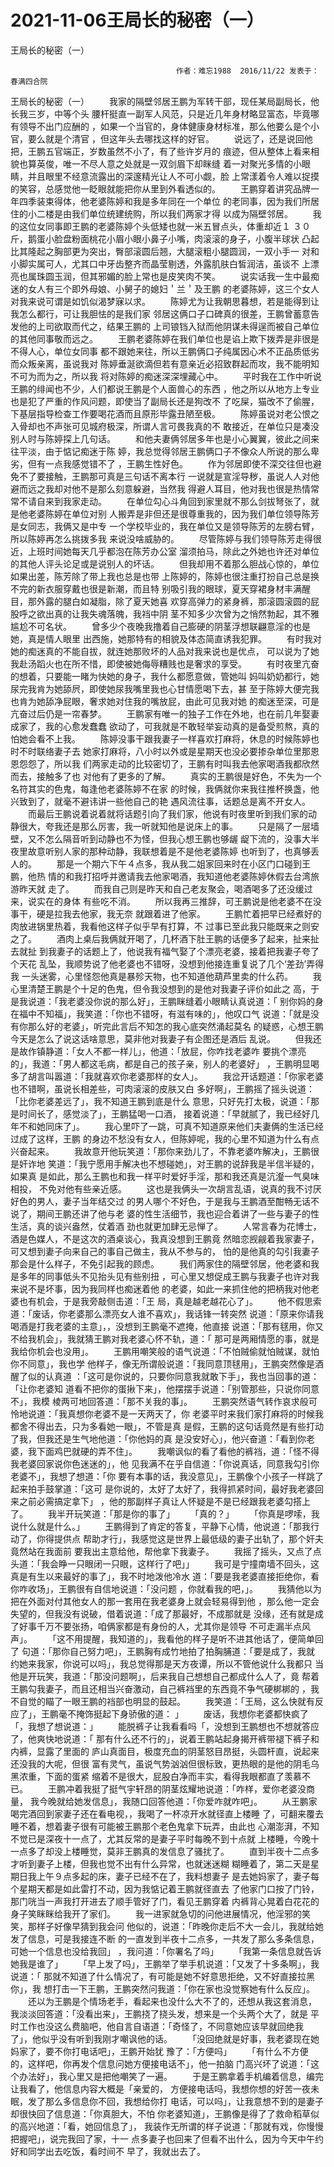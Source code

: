 # 2021-11-06王局长的秘密（一）



王局长的秘密（一）



                                         作者：难忘1988  2016/11/22 发表于：春满四合院
 王局长的秘密（一）
 　　我家的隔壁邻居王鹏为军转干部，现任某局副局长，他长我三岁，中等个头 腰杆挺直一副军人风范，只是近几年身材略显富态，毕竟哪有领导不出门应酬的 ，如果一个当官的，身体健康身材标准，那么他要么是个小官，要么就是个清官 ，但这年头去哪找这样的好官。
 　　说远了，还是说回他把，王鹏五官端正，岁数虽然不小了，有了些许岁月的 痕迹，但从整体上看来相貌也算英俊，唯一不尽人意之处就是一双剑眉下却眯缝 着一对聚光多情的小眼睛，并且眼里不经意流露出的深邃精光让人不可小觑，脸 上常漾着令人难以捉摸的笑容，总感觉他一眨眼就能把你从里到外看透似的。
 　　王鹏穿着讲究品牌一年四季装束得体，他老婆陈婷和我是多年同在一个单位 的老同事，因为我们所居住的小二楼是由我们单位统建统购，所以我们两家才得 以成为隔壁邻居。
 　　我的这位女同事即王鹏的老婆陈婷个头低矮也就一米五冒点头，体重却近１ ３０斤，鹅蛋小脸盘粉面桃花小眉小眼小鼻子小嘴，肉滚滚的身子，小腹半球状 凸起比其隆起之胸部更为突出，臀部滚圆后翘，大腿滚粗小腿圆润，一双小手一 对和小脚实属可人，尤其口中牙齿整齐而晶莹剔透，外露肌肤白皙润洁，虽谈不 上漂亮也属珠圆玉润，但其邪媚的脸上常也是皮笑肉不笑。
 　　说实话我一生中最痴迷的女人有三个即外母娘、小舅子的媳妇＇兰＇及王鹏 的老婆陈婷，这三个女人对我来说可谓是如饥似渴梦寐以求。
 　　陈婷尤为让我朝思暮想，若是能得到让我怎么都行，可让我胆怯的是我们家 邻居这俩口子口碑真的很差，王鹏曾蓄意告发他的上司欲取而代之，结果王鹏的 上司锒铛入狱而他阴谋未得逞而被自己单位的其他同事敬而远之。
 　　王鹏老婆陈婷在我们单位也是谄上欺下拨弄是非很是不得人心，单位女同事 都不跟她来往，所以王鹏俩口子纯属因心术不正品质低劣而众叛亲离，虽说我对 陈婷垂涎欲滴但若有意亲近必招致群起而攻，我不能明知不可为而为之，所以我 将对陈婷的痴迷深深埋藏心中。
 　　平时我在工作中听说王鹏的绯闻也不少，人们都说王鹏是个人面兽心的东西 ，他之所以从地方上专业也是犯了严重的作风问题，即使当了副局长还是狗改不 了吃屎，猫改不了偷腥，下基层指导检查工作要喝花酒而且原形毕露丑陋至极。
 　　陈婷虽说对老公恨之入骨却也不声张可见城府极深，所谓人言可畏我真的不 敢接近，在单位只是凑没别人时与陈婷探上几句话。
 　　和他夫妻俩邻居多年也是小心翼翼，彼此之间来往平淡，由于惦记痴迷于陈 婷，我总觉得邻居王鹏俩口子不像众人所说的那么卑劣，但有一点我感觉错不了 ，王鹏生性好色。
 　　作为邻居即使不深交往但也避免不了要接触，王鹏那可真是三句话不离本行 一说就是宣淫导秽，虽说人人对他避而远之我却对他不是那么刻意躲避，当然我 得避人耳目，他对我也很是热情常常不请自来到我家走动。
 　　在单位勾心斗角回到家里就不那么剑拔弩张了，就是他老婆陈婷在单位对别 人搬弄是非但还是很尊重我的，因为我们单位领导陈芳是女同志，我俩又是中专 一个学校毕业的，我在单位又是领导陈芳的左膀右臂，所以陈婷再怎么挑拨多我 来说没啥威胁的。
 　　尽管陈婷与我们领导陈芳走得很近，上班时间她每天几乎都泡在陈芳办公室 溜须拍马，除此之外她也许还对单位的其他人评头论足或是说别人的坏话。
 　　但我却用不着那么胆战心惊的，单位如果出差，陈芳除了带上我也总是也带 上陈婷的，陈婷也很注重打扮自己总是换不完的新衣服穿戴也很是新潮，而且特 别吸引我的眼球，夏天穿裙身材丰满醒目，那外露的腿白如凝脂，除了夏天她喜 欢穿高弹力的紧身裤，那滚圆滚圆的屁股呼之欲出真的让我失魂落魄，我裆中阴 茎不知多少次曾为之悄然勃起，其不雅尴尬不可名状。
 　　曾多少个夜晚我撸着自己膨硬的阴茎浮想联翩意淫的也是她，真是情人眼里 出西施，她那特有的相貌及体态简直诱我犯罪。
 　　有时我对她的痴迷真的不能自拔，就连她那败坏的人品对我来说也是优点， 可以说为了她我赴汤蹈火也在所不惜，即使被她侮辱糟贱也是奢求的享受。
 　　有时夜里亢奋的想着，只要能一睹为快她的身子，我什么都愿意做，管她叫 妈叫奶奶都行，她尿完我肯为她舔屄，即使她尿我嘴里我也心甘情愿喝下去，甚 至于陈婷大便完我也肯为她舔净屁眼，奢求她对住我的嘴放屁，由此可见我对她 的痴迷至深，可是亢奋过后仍是一帘春梦。
 　　王鹏家有唯一的独子工作在外地，也在前几年娶妻成家了，我的心愈发蠢蠢 欲动了，可我就是不敢轻举妄动真的是备受煎熬，真的怕她会看不上我。
 　　陈婷没事干跟我妻子一样喜欢打麻将，休息的时候陈婷也时不时联络妻子去 她家打麻将，八小时以外或是星期天也没必要掺杂单位里那恩恩怨怨了，所以我 们两家走动的比较密切了，王鹏有时叫我去他家喝酒我都欣然而去，接触多了也 对他有了更多的了解。
 　　真实的王鹏很是好色，不失为一个名符其实的色鬼，每逢他老婆陈婷不在家 的时候，我俩就你来我往推杯换盏，他兴致到了，就毫不避讳讲一些他自己的艳 遇风流往事，话题总是离不开女人。
 　　而最后王鹏说着说着就将话题引向了我们家，他说有时夜里听到我们家的动 静很大，夸我还是那么厉害，我一听就知他是说床上的事。
 　　只是隔了一层墙壁，又不怎么隔音听到动静也不为怪，但我心想王鹏也够龌 龊下流的，没事大半夜里故意听别人家的那种动静，我联想着是不是他老婆陈婷 也听到了，也真够丢人的。
 　　那是一个期六下午４点多，我从我二姐家回来时在小区门口碰到王鹏，他热 情的和我打招呼并邀请我去他家喝酒，我知道他老婆陈婷休假去台湾旅游昨天就 走了。
 　　而我自己则是昨天和自己老友聚会，喝酒喝多了还没缓过来，说实在的身体 有些吃不消。
 　　所以我再三推辞，可王鹏说是他老婆不在没事干，硬是拉我去他家，我无奈 就跟着进了他家。
 　　王鹏忙着把早已经煮好的肉放进锅里热着，我看他这样子似乎早有打算，不 过事已至此我只能既来之则安之了。
 　　酒肉上桌后我俩就开喝了，几杯酒下肚王鹏的话便多了起来，扯来扯去就扯 到我妻子的话题上了，他说我有福气娶了个漂亮老婆，接着把我妻子夸了个天花 乱坠，我顺势说了他老婆也不错呀，没想到他接连重复说了几个‘差劲’弄得我 一头迷雾，心里怪怨他真是暴殄天物，也不知道他葫芦里卖的什么药。
 　　我心里清楚王鹏是个十足的色鬼，但令我没想到的是他对我妻子评价如此之 高，于是我说道：「我老婆没你说的那么好」，王鹏眯缝着小眼睛认真说道：「 别你妈的身在福中不知福」，我笑道：「你也不错呀，有滋有味的」，他叹口气 说道：「就是没有你那么好的老婆」，听完此言后不知怎的我心底突然涌起莫名 的疑惑，心想王鹏今天是怎么了说这话啥意思，莫非他对我妻子有企图还是酒后 乱说。
 　　但我还是故作镇静道：「女人不都一样儿」，他道：「放屁，你咋找老婆咋 要挑个漂亮的」，我道：「男人都这毛病，都是自己的孩子亲，别人的老婆好」 ，王鹏明显喝多了胡言叫嚣道：「我就喜欢你老婆那样的女人」。
 　　我岔开话题道：「你家老婆也不错啊，虽说长相差些，可肉滚滚的皮肤又白 多好啊」，王鹏摇了摇头说道：「比你老婆差远了」，我不知道王鹏到底是什么 意思，只好先打太极，说道：「那是时间长了，感觉淡了」，王鹏猛喝一口酒， 接着说道：「早就腻了，我已经好几年不和她同床了」。
 　　我心里吓了一跳，可真不知道原来他们夫妻俩的生活已经过成了这样，王鹏 的身边不愁没有女人，但陈婷呢，我的心里不知道为什么有点兴奋起来。
 　　我故意开他玩笑道：「那你来劲儿了，不靠老婆咋解决」，王鹏很是奸诈地 笑道：「我宁愿用手解决也不想碰她」，对王鹏的说辞我是半信半疑的，如果真 是如此，那么王鹏也和我一样平时爱好手淫，那和我还真是沆瀣一气臭味相投， 不免对他有些亲近感。
 　　这也是我俩头一次胡言乱语，说真的我不讨厌好色的男人，妻子当年结交过 的男人哪个不好色，于是我与王鹏酒至酣畅无话不说了，期间王鹏还讲了他与老 婆的性生活细节，我也迎合着讲了一些与妻子的性生活，真的谈兴盎然，仗着酒 劲也就更加肆无忌惮了。
 　　人常言春为花博士，酒是色媒人，不是这次的酒桌谈心，我真没想到王鹏竟 然暗恋觊觎着我家妻子，可又想到妻子向来自己的事自己做主，我从不参与的， 怕的是他真的勾引我妻子那会是什么样子，不免引起我的顾虑。
 　　我们两家住的隔壁邻居，他老婆和我是多年的同事低头不见抬头见有些别扭 ，可心里又想促成王鹏与我妻子也许对我来说不是坏事，因为我同样也痴迷着他 的老婆，如此一来抓住他的把柄我对他老婆也有机会，于是我旁敲侧击道：「王 局，真是越老越花心了」。
 　　他不假思索道：「废话，你老婆那么漂亮女人谁不喜欢」，我话锋一转突然 说道：「原来你请我喝酒是打我老婆的主意」，，没想到王鹏毫不遮掩，他直接 说道：「那有毬用，你又不给我机会」，我就猜王鹏对我老婆心怀不轨，道：「 那可是两厢情愿的事，就是我给你机会也没用」。
 　　王鹏用嘲笑般的语气说道：「不怕贼偷就怕贼谋，就怕你不同意」，我也学 他样子，像无所谓般说道：「我同意顶毬用」，王鹏突然像是酒醒了似的认真道 ：「这可是你说的，只要你同意我就敢下手」，我也当回事的道：「让你老婆知 道看不把你的蛋揪下来」，他摆摆手说道：「别管那些，只说你同意不」，我模 棱两可地回答道：「那不关我的事」。
 　　王鹏突然语气转作哀求般可怜地说道：「我真想你老婆不是一天两天了，你 老婆平时来我们家打麻将的时候我都舍不得出去，只为多看她一眼」，不管是真 是假，王鹏的这句话竟然是有些打动了我，但我还是生气地他道：「你他妈的真 是没安好心」，他兴奋道：「看到你老婆，我下面鸡巴就硬的弄不住」。
 　　我嘲讽似的看了看他的裤裆，道：「怪不得我老婆回家说你色迷迷的」，他 见我满不在乎自信道：「你说真话，同意我勾引你老婆不」，我想了想道：「你 要有本事的话，我没意见」，王鹏像个小孩子一样跳了起来拍手鼓掌道：「这可 是你说的，太好了太好了，我得抓紧时间，最好我老婆回来之前必需搞定拿下」 ，他的那副样子真让人怀疑是不是已经跟我老婆勾搭上了。
 　　我半开玩笑道：「那是你的事了」
 　　「真的？」
 　　「你真是啰嗦，我说什么就是什么。」
 　　王鹏得到了肯定的答复，平静下心情，他说道：「那我行动了，你得提供点 帮助才行」，我感觉这是世界上最低级的妻子出轨了，那个奸夫竟然站在我面前 要我出主意给他，帮他拿下我妻子。
 　　我摇了摇头，又点了点头道：「我会睁一只眼闭一只眼，这样行了吧」」
 　　我可是宁撞南墙不回头，这真是有生以来最好的事了」，我不时地泼他冷水 道：「要是我老婆直接拒绝你，看你咋收场」，王鹏很有自信地说道：「没问题 ，你就看我的吧，」。
 　　我猜他以为把在外面对付其他女人的那一套用在我老婆身上就会轻易得到他 ，那么他一定会失望的，但我没有说破，借着说道：「成了那最好，不成那就是 没缘，还有就是成了好事千万不要张扬，咱俩家都是有身份的人，尤其你是领导 不可走漏半点风声」。
 　　「这不用提醒，我知道的」，我看他的样子是听不进其他话了，便简单回了 句道：「那你自己努力吧」，王鹏胸有成竹地拍了拍胸脯道：「要是成了，我就 约她来我家，你说可以吗」，我总觉得那是天方夜谭，所以不管他说什么我都只 当他是开玩笑，我道：「那没问题啊」，后来我自己想想自己都成什么人了，竟 帮着王鹏勾我妻子，而且还相当兴奋激动，自己裤裆里的东西竟不争气硬梆梆的 ，我不自觉的瞄了一眼王鹏的裆部也明显的鼓起。
 　　我笑道：「王局，这么快就有反应了」，王鹏毫不掩饰挺起下身骄傲的道： 」
 　　废话，我想你老婆都快疯了「，我想了想说道：」
 　　能脱裤子让我看看吗「，没想到王鹏想也不想就答应了，他爽快地说道：「 那有什么还不行的」，说着王鹏站起身揭开裤带褪下裤子和内裤，显露了里面的 庐山真面目，极度充血的阴茎怒目昂挺，头圆杆直，说起来还没我的大呢，但很 富有灵气，虽说气势汹汹但很标致，更热眼的是他的阴毛乌黑浓重，下面的蛋紧 缩着不是很大，屁股白净而丰实，看得我眼都直了羡慕不已。
 　　王鹏冲着我挺了挺气宇轩昂的阴茎炫耀地说道：「咋样，爱你老婆没商量， 我今晚就给她发信息」，我随口回答他道：「你爱咋就咋吧」。
 　　从王鹏家喝完酒回到家妻子还在看电视，，我喝了一杯凉开水就径直上楼睡 了，可翻来覆去睡不着，想着妻子很有可能被王鹏那个老色鬼拿下玩弄，由此也 心潮澎湃，不知不觉已是深夜十一点了，尤其反常的是妻子平时每晚不到十点就 上楼睡，今晚十一点多了却没上楼睡觉，莫非王鹏真的发信息了骚扰了。
 　　直到半夜十二点多才听到妻子上楼，但我也觉不出有什么异常，也就迷迷糊 糊睡着了，第二天是星期日我上午９点多起的床，妻子已经不在了，我料想妻子 是去她妈家了，妻子每个星期天都是如此雷打不动，因为我惦记着王鹏就径直去 了他家门口按了门铃，那门咣当一声我打开进去了顺手管好了门，看见王鹏穿着 内裤背心晃着白花花的身子笑眯眯给我开了家们。
 　　我一进家就急切的问他进展情况，他淫邪的笑笑，那样子好像早猜到我会问 他似的，说道：「昨晚你走后不大一会儿，我就给她发了信息，可是我接连不断 的一直发到半夜十二点多，一共发了那么多条信息，可她一个信息也没给我回」 ，我问道：「你署名了吗」
 　　「我第一条信息就告诉她我是谁了」
 　　「早上发了吗」，王鹏举了举手机说道：「又发了十多条啊」，我说道：「 那就不知道了什么情况了，有可能是她不好意思拒绝，又不好直接拉黑你」，我 想打击一下王鹏，王鹏突然问我道：「你在家也没觉察她有什么反应」。
 　　还以为王鹏是个情场老手，看起来也没什么大不了的，还想从我这套消息， 我淡淡回答道：「没看出来」，王鹏挠了挠头发，想来是一个头两个大了，就是 平时工作也没这么费脑吧，他自言自语道：「奇怪了，不同意她应该早就回绝我 了」，他似乎没有听到我刚才嘲讽他的话。
 　　「没回绝就是好事，我老婆现在她妈家了，要不你打电话吧」，王鹏开始犹 豫了：「方便吗」
 　　「有什么不方便的，这样吧，你再发个信息问她方便接电话不」，他一拍脑 门高兴坏了说道：「这个办法好」，我心里又是把他嘲笑了一遍。
 　　于是王鹏拿着手机编着信息，编完让我看了，他信息内容大概是「亲爱的， 方便接电话吗，我想你想的好苦一夜未眠，发了那么多信息你不回，我想给你打 电话，可以吗」，让我意想不到的是妻子却很快回了信息道：「你真胆大，不怕 你老婆知道」，王鹏像是得了了救命稻草似的高兴地道：「看，她回信息了」， 我装作无所谓的样子说道：「那就有戏，你慢慢把握吧」，说完我回了家，十一 点多妻子也回来了但看不出什么，因为今天中午约好和同学出去吃饭，看时间不 早了，我就出去了。
            

